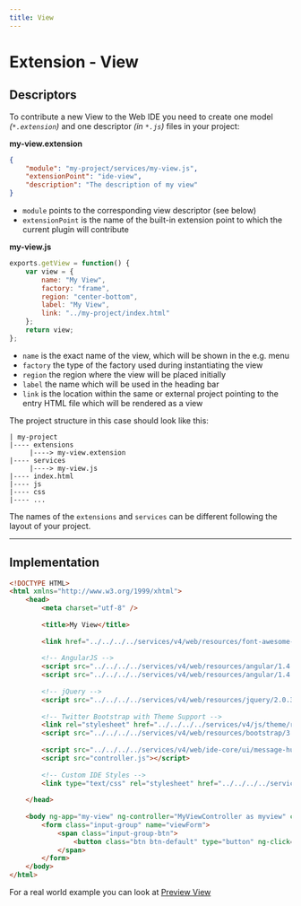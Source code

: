 ```yaml
---
title: View
---
```


Extension - View
===

Descriptors
---

To contribute a new View to the Web IDE you need to create one model _(`*.extension`)_ and one descriptor _(in `*.js`)_ files in your project:

**my-view.extension**

```json
{
	"module": "my-project/services/my-view.js",
	"extensionPoint": "ide-view",
	"description": "The description of my view"
}
```

* `module` points to the corresponding view descriptor (see below)
* `extensionPoint` is the name of the built-in extension point to which the current plugin will contribute


**my-view.js**

```javascript
exports.getView = function() {
	var view = {
		name: "My View",
		factory: "frame",
		region: "center-bottom",
		label: "My View",
		link: "../my-project/index.html"
	};
	return view;
};
```

* `name` is the exact name of the view, which will be shown in the e.g. menu
* `factory` the type of the factory used during instantiating the view
* `region` the region where the view will be placed initially
* `label` the name which will be used in the heading bar
* `link` is the location within the same or external project pointing to the entry HTML file which will be rendered as a view



The project structure in this case should look like this:

``` hl_lines="3 5"
| my-project
|---- extensions
     |----> my-view.extension
|---- services
     |----> my-view.js
|---- index.html
|---- js
|---- css
|---- ...

```

The names of the `extensions` and `services` can be different following the layout of your project.
   
---

Implementation
---

```html
<!DOCTYPE HTML>
<html xmlns="http://www.w3.org/1999/xhtml">
	<head>
		<meta charset="utf-8" />
		
		<title>My View</title>
	
		<link href="../../../../services/v4/web/resources/font-awesome-4.7.0/css/font-awesome.min.css" type="text/css" rel="stylesheet">
		
		<!-- AngularJS -->
		<script src="../../../../services/v4/web/resources/angular/1.4.7/angular.min.js"></script>
		<script src="../../../../services/v4/web/resources/angular/1.4.7/angular-resource.min.js"></script>
		
		<!-- jQuery -->
		<script src="../../../../services/v4/web/resources/jquery/2.0.3/jquery.min.js"></script>
		
		<!-- Twitter Bootstrap with Theme Support -->
		<link rel="stylesheet" href="../../../../services/v4/js/theme/resources.js/bootstrap.min.css">
		<script src="../../../../services/v4/web/resources/bootstrap/3.3.7/bootstrap.min.js"></script>
		
		<script src="../../../../services/v4/web/ide-core/ui/message-hub.js"></script>
		<script src="controller.js"></script>
	
		<!-- Custom IDE Styles -->
		<link type="text/css" rel="stylesheet" href="../../../../services/v4/js/theme/resources.js/ide.css" />
		
	</head>
	
	<body ng-app="my-view" ng-controller="MyViewController as myview" class="view">
	    <form class="input-group" name="viewForm">
		  	<span class="input-group-btn">
				<button class="btn btn-default" type="button" ng-click="myViewClick()"><i class="fa fa-bolt"></i></button>
			</span>
	    </form>
	</body>
</html>
```

For а real world example you can look at [Preview View](https://github.com/dirigiblelabs/ide-preview.git)


